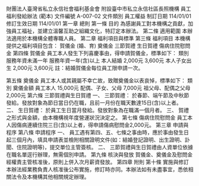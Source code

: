 財團法人臺灣省私立永信社會福利基金會 附設臺中市私立永信社區長照機構 員工福利發給辦法 (範本)
文件編號
A-007-02
文件類別
員工權益
制訂日期
114/01/01
修訂生效日期
114/01/01
第一章 總則
第一條 目的
為感謝員工對本機構之貢獻，加強員工福祉，並建立溫馨互助之組織文化，特訂定本辦法。
第二條 適用範圍
本辦法適用於本機構全體專職人員。
第二章 福利項目與標準
第三條 福利項目
本機構提供之福利項目包含：
賀儀金 (婚、育)
奠儀金
三節賀禮
生日賀禮
傷病住院慰問金
第四條 賀儀金
員工本人發生下列喜慶事由，得申請賀儀金，標準如下：
類別
服務年資未滿一年
服務年資一年(含)以上
本人結婚
2,000元
3,600元
本人子女出生
2,000元
3,600元
註：結婚賀儀金每位員工限申請一次。


第五條 奠儀金
員工本人或其親屬不幸亡故，致贈奠儀金以表哀悼，標準如下：
類別
奠儀金額
員工本人
15,000元
配偶、子女、父母
7,000元
祖父母、配偶之父母
2,000元
第六條 三節賀禮與生日賀禮
一、 三節賀禮： 於春節、端午節及中秋節發給。發放對象為節日當日仍在職，且前一月份在職天數達15日(含)以上者。
二、 生日賀禮： 於員工生日當月發給。發放對象為在職滿一個月者。
三、 賀禮之形式與金額，由本機構視年度營運狀況決定之。
第七條 傷病住院慰問金
員工本人因傷病連續住院三日(含)以上者，得申請傷病慰問金2,000元。
第三章 申請與程序
第八條 申請程序
一、 員工遇有第四、五、七條之事由時，應於事由發生日起三個月內，填具申請表並檢附相關證明文件(如：結婚登記證明、出生證明、訃聞、住院證明等)，提交單位主管簽核。
二、 三節賀禮與生日賀禮由人資單位依據在職名單逕行辦理，無需個別申請。
第九條 核決與發放
賀儀金、奠儀金及慰問金經權責主管核准後，原則上併入次月薪資發放。
第四章 附則
第十條 實施與修訂
本辦法經業務負責人核准後公布實施，修訂時亦同。本辦法如有未盡事宜，悉依相關法令及本機構其他相關規定辦理。